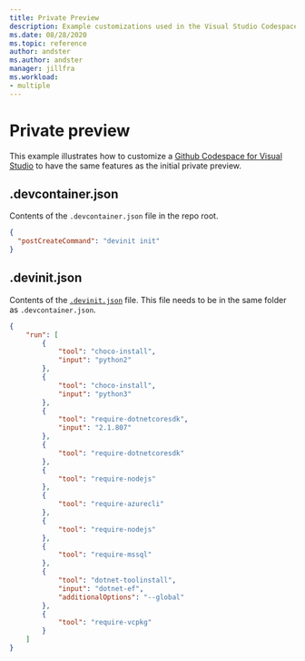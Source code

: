 ```yaml
---
title: Private Preview 
description: Example customizations used in the Visual Studio Codespaces for Visual Studio 2019 private preview repo.
ms.date: 08/28/2020
ms.topic: reference
author: andster
ms.author: andster
manager: jillfra
ms.workload:
- multiple
---
```

# Private preview

This example illustrates how to customize a [Github Codespace for Visual Studio](https://docs.microsoft.com/visualstudio/codespaces/quickstarts/vs) to have the same features as the initial private preview.

## .devcontainer.json

Contents of the `.devcontainer.json` file in the repo root.

```json
{
  "postCreateCommand": "devinit init"
}
```

## .devinit.json

Contents of the [`.devinit.json`](devinit-json.md) file. This file needs to be in the same folder as `.devcontainer.json`.

```json
{
    "run": [
        {
            "tool": "choco-install",
            "input": "python2"
        },
        {
            "tool": "choco-install",
            "input": "python3"
        },
        {
            "tool": "require-dotnetcoresdk",
            "input": "2.1.807"
        },
        {
            "tool": "require-dotnetcoresdk"
        },
        {
            "tool": "require-nodejs"
        },
        {
            "tool": "require-azurecli"
        },
        {
            "tool": "require-nodejs"
        },
        {
            "tool": "require-mssql"
        },
        {
            "tool": "dotnet-toolinstall",
            "input": "dotnet-ef",
            "additionalOptions": "--global"
        },
        {
            "tool": "require-vcpkg"
        }
    ]
}
```
